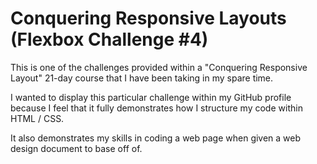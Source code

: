 # Conquering Responsive Layouts (Flexbox Challenge #4)

This is one of the challenges provided within a "Conquering Responsive Layout" 21-day course that I have been taking in my spare time.

I wanted to display this particular challenge within my GitHub profile because I feel that it fully demonstrates how I structure my code within HTML / CSS.

It also demonstrates my skills in coding a web page when given a web design document to base off of.
